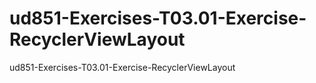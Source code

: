 # ud851-Exercises-T03.01-Exercise-RecyclerViewLayout
ud851-Exercises-T03.01-Exercise-RecyclerViewLayout
